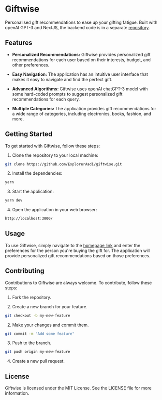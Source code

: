 [](https://user-images.githubusercontent.com/52901335/224382104-0a8006a1-2dbd-45d9-a067-dd0aad8eabdf.mov)

# Giftwise

Personalised gift recommendations to ease up your gifting fatigue. Built with openAI GPT-3 and NextJS, the backend code is in a separate [repository](https://github.com/ExplorerAadi/giftwise-backend).

## Features
- **Personalized Recommendations:** Giftwise provides personalized gift recommendations for each user based on their interests, budget, and other preferences.

- **Easy Navigation:** The application has an intuitive user interface that makes it easy to navigate and find the perfect gift.

- **Advanced Algorithms:** Giftwise uses openAI chatGPT-3 model with some hard-coded prompts to suggest personalized gift recommendations for each query.

- **Multiple Categories:** The application provides gift recommendations for a wide range of categories, including electronics, books, fashion, and more.

## Getting Started
To get started with Giftwise, follow these steps:

1. Clone the repository to your local machine:

```bash
git clone https://github.com/ExplorerAadi/giftwise.git
```

2. Install the dependencies:

```bash
yarn
```

3. Start the application:

```bash
yarn dev
```

4. Open the application in your web browser:

```bash
http://localhost:3000/
```

## Usage
To use Giftwise, simply navigate to the [homepage link](https://giftwise.vercel.app) and enter the preferences for the person you're buying the gift for. The application will provide personalized gift recommendations based on those preferences.

## Contributing
Contributions to Giftwise are always welcome. To contribute, follow these steps:

1. Fork the repository.

2. Create a new branch for your feature.

```bash
git checkout -b my-new-feature
```

2. Make your changes and commit them.

```bash
git commit -m "Add some feature"
```

3. Push to the branch.

```bash
git push origin my-new-feature
```

4. Create a new pull request.

## License
Giftwise is licensed under the MIT License. See the LICENSE file for more information.
